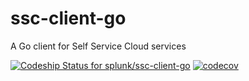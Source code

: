 # ssc-client-go
A Go client for Self Service Cloud services

[ ![Codeship Status for splunk/ssc-client-go](https://app.codeship.com/projects/d0ec9ea0-15c2-0136-e7ad-1a0f3e5cdd95/status?branch=develop)](https://app.codeship.com/projects/283638)
[![codecov](https://codecov.io/gh/splunk/ssc-client-go/branch/develop/graph/badge.svg?token=o4BjP93wQt)](https://codecov.io/gh/splunk/ssc-client-go)